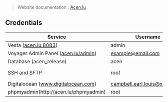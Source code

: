 <!DOCTYPE html>
<html>

<head>
  <meta charset="utf-8">
  <meta name="viewport" content="width=device-width, initial-scale=1.0">
  <link rel="stylesheet" href="https://stackedit.io/style.css" />
</head>

<body class="stackedit">
  <div class="stackedit__html"><blockquote>
<p>Website documentation : <a href="http://Acen.lu">Acen.lu</a></p>
</blockquote>
<h2 id="credentials">Credentials</h2>

<table>
<thead>
<tr>
<th>Service</th>
<th>Username</th>
<th>Password</th>
</tr>
</thead>
<tbody>
<tr>
<td>Vesta (<a href="http://acen.lu:8083">acen.lu:8083</a>)</td>
<td>admin</td>
<td>vJGFp1IYDi</td>
</tr>
<tr>
<td>Voyager Admin Panel (<a href="http://acen.lu/admin">acen.lu/admin</a>)</td>
<td><a href="mailto:example@email.com">example@email.com</a></td>
<td>example</td>
</tr>
<tr>
<td>Database (acen_release)</td>
<td>acen</td>
<td>DL#qkk5edSFL%o!F&amp;ZKzLpLc10Gv3n3</td>
</tr>
<tr>
<td>SSH and SFTP</td>
<td>root</td>
<td>KVZk<span class="katex--inline"><span class="katex"><span class="katex-mathml"><math><semantics><mrow><mi>z</mi></mrow><annotation encoding="application/x-tex">z</annotation></semantics></math></span><span class="katex-html" aria-hidden="true"><span class="strut" style="height: 0.43056em;"></span><span class="strut bottom" style="height: 0.43056em; vertical-align: 0em;"></span><span class="base"><span class="mord mathit" style="margin-right: 0.04398em;">z</span></span></span></span></span>a&amp;T5$NyB3RWLvPl3OhyxONz*CJ&amp;cc7#Lhds6x</td>
</tr>
<tr>
<td>Digitalocean (<a href="http://www.digitalocean.com">www.digitalocean.com</a>)</td>
<td><a href="mailto:campbell.earl.louis@xanlosh.us">campbell.earl.louis@xanlosh.us</a></td>
<td>9gLM!oWKBiRcF*2Rc$3^59ikr9qXvF1yxPjNDtNVOG!b</td>
</tr>
  <tr>
    <td>phpmyadmin(http://acen.lu/phpmyadmin)</td>
    <td>root</td>
    <td>vJGFp1IYDi</td>
  </tr>
</tbody>
</table></div>
</body>

</html>
